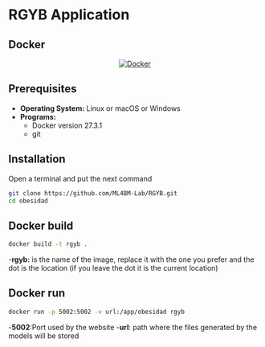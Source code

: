 # RGYB Application 

## Docker
<p align="center">
  <a href="https://docs.docker.com/desktop/release-notes/#4310">
    <img src="https://img.shields.io/badge/docker-257bd6?style=for-the-badge&logo=docker&logoColor=white" alt="Docker">
  </a>

## Prerequisites

- **Operating System:** Linux or macOS or Windows
- **Programs:**
    -   <a>Docker version 27.3.1</a>
    - <a>git</a>


## Installation

Open a terminal and put the next command

```bash
git clone https://github.com/ML4BM-Lab/RGYB.git
cd obesidad
```
## Docker build
```bash
docker build -t rgyb .
```
-**rgyb:** 
is the name of the image, replace it with the one you prefer and the dot is the location (if you leave the dot it is the current location)

## Docker run
```bash
docker run -p 5002:5002 -v url:/app/obesidad rgyb
```
-**5002**:Port used by the website
-**url**: path where the files generated by the models will be stored